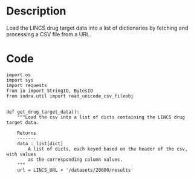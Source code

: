 # Description
Load the LINCS drug target data into a list of dictionaries by fetching and processing a CSV file from a URL.

# Code
```
import os
import sys
import requests
from io import StringIO, BytesIO
from indra.util import read_unicode_csv_fileobj


def get_drug_target_data():
    """Load the csv into a list of dicts containing the LINCS drug target data.

    Returns
    -------
    data : list[dict]
        A list of dicts, each keyed based on the header of the csv, with values
        as the corresponding column values.
    """
    url = LINCS_URL + '/datasets/20000/results'

```
